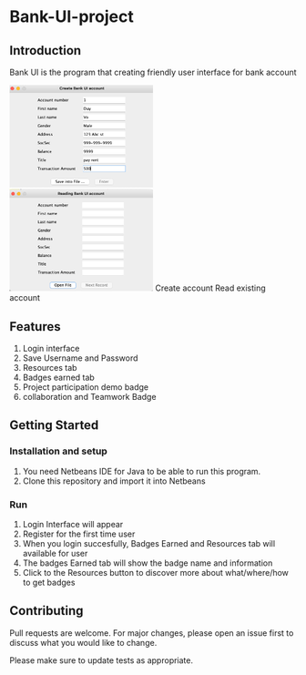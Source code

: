 # Bank-UI-project

## Introduction

Bank UI is the program that creating friendly user interface for bank account

<img src="img/Create account step 1.png" width = 50% > <img src="img/Read account step 1.png" width = 50% > 
Create account                                          Read existing account
## Features

  1. Login interface
  2. Save Username and Password 
  3. Resources tab
  4. Badges earned tab
  5. Project participation demo badge
  6. collaboration and Teamwork Badge
  
## Getting Started

### Installation and setup

  1. You need Netbeans IDE for Java to be able to run this program.
  2. Clone this repository and import it into Netbeans

### Run

  1. Login Interface will appear 
  2. Register for the first time user
  3. When you login succesfully, Badges Earned and Resources tab will available for user
  4. The badges Earned tab will show the badge name and information
  5. Click to the Resources button to discover more about what/where/how to get badges  

## Contributing
Pull requests are welcome. For major changes, please open an issue first to discuss what you would like to change.

Please make sure to update tests as appropriate.

